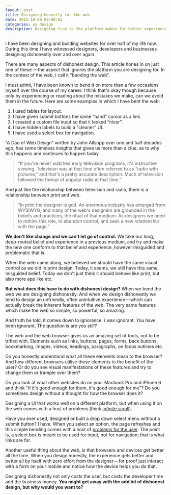 ```yaml
---
layout: post
title: Designing honestly for the web
date: 2015-10-09 09:00:01
categories: ux design
description: Designing true to the platform makes for better experiences. But learn why designers are prone to dishonest design.
---
```


I have been designing and building websites for over half of my life now. During this time I have witnessed designers, developers and businesses designing dishonestly over and over again.

There are many aspects of dishonest design. This article hones in on just one of these &mdash; the aspect that ignores the platform you are designing for. In the context of the web, I call it &ldquo;bending the web&rdquo;.

I must admit, I have been known to bend it on more than a few occasions myself over the course of my career. I think that's okay though because only by experiencing or reading about the mistakes we make, can we avoid them in the future. Here are some examples in which I have bent the web:

1. I used tables for layout.
2. I have given submit buttons the same &ldquo;hand&rdquo; cursor as a link.
3. I created a custom file input so that it looked &ldquo;nicer&rdquo;.
4. I have hidden labels to build a "cleaner" UI.
5. I have used a select box for navigation.

&ldquo;A Dao of Web Design&rdquo; written by John Allsopp over one and half decades ago, has some timeless insights that gives us more than a clue, as to why this happens and continues to happen today.

> &ldquo;If you've never watched early television programs, it's instructive viewing. Television was at that time often referred to as &ldquo;radio with pictures,&rdquo; and that's a pretty accurate description. Much of television followed the format of popular radio at that time.&rdquo;

And just like the relationship between television and radio, there is a relationship between print and web.

> &ldquo;In print the designer is god. An enormous industry has emerged from WYSIWYG, and many of the web's designers are grounded in the beliefs and practices, the ritual of that medium. As designers we need to rethink this role, to abandon control, and seek a new relationship with the page.&rdquo;

**We don't like change and we can't let go of control.** We take our long, deep-rooted belief and experience in a previous medium, and try and make the new one conform to that belief and experience, however misguided and problematic that is.

When the web came along, we believed we should have the same visual control as we did in print design. Today, it seems, we still have this same, misguided belief. Today we don't just think it should behave like print, but also more app like etc.

**But what does this have to do with dishonest design?** When we bend the web we are designing dishonestly. And when we design dishonestly we tend to design an unfriendly, often unintuitive experience &mdash; which can actually break the inherent features of the web. The very same features which make the web so simple, so powerful, so amazing.

And truth be told, it comes down to ignorance. *I* was ignorant. *You* have been ignorant. The question is are you *still?*

The web and the web browser gives us an amazing set of tools, not to be trifled with. Elements such as links, buttons, pages, forms, back buttons, bookmarking, images, videos, headings, paragraphs, on focus outlines etc.

Do you honestly understand what all these elements mean to the browser? And how different browsers utilise these elements to the benefit of the user? Or do you see visual manifestations of these features and try to change them or trample over them?

Do you look at what other websites do on your Macbook Pro and iPhone 6 and think "if it's good enough for them, it's good enough for me"?
Do you sometimes design without a thought for how the browser does it?

Designing a UI that works well on a different platform, but when using it on the web comes with a host of problems (think [infinite scroll](/articles/why-infinite-scrolling-is-probably-a-bad-idea/)).

Have you ever used, designed or built a drop down select menu without a submit button? I have. When you select an option, the page refreshes and this simple bending comes with a host of [problems for the user](/articles/misusing-the-select-control/). The point is, a select box is meant to be used for input, not for navigation; that is what links are for.

Another useful thing about the web, is that browsers and devices get better all the time. When you design honestly, the experience gets better and better all by itself with zero effort from the designer &mdash; for proof just interact with a form on your mobile and notice how the device helps you do that.

Designing dishonestly not only costs the user, but costs the developer time and the business money. **You might get away with the odd bit of dishonest design, but why would you want to?**
